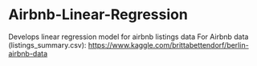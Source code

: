 # Airbnb-Linear-Regression
Develops linear regression model for airbnb listings data
For Airbnb data (listings_summary.csv): https://www.kaggle.com/brittabettendorf/berlin-airbnb-data
